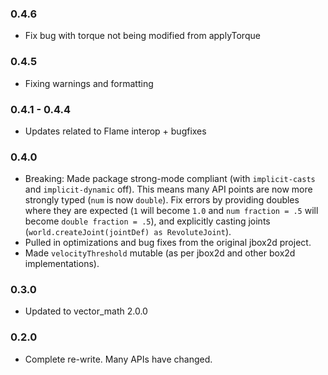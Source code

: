 ### 0.4.6
* Fix bug with torque not being modified from applyTorque

### 0.4.5
* Fixing warnings and formatting

### 0.4.1 - 0.4.4
* Updates related to Flame interop + bugfixes

### 0.4.0

* Breaking: Made package strong-mode compliant 
  (with `implicit-casts` and `implicit-dynamic` off). This means many API points
  are now more strongly typed (`num` is now `double`). Fix errors by providing
  doubles where they are expected (`1` will become `1.0` and 
  `num fraction = .5` will become `double fraction = .5`), and explicitly 
  casting joints (`world.createJoint(jointDef) as RevoluteJoint`).
* Pulled in optimizations and bug fixes from the original jbox2d project.
* Made `velocityThreshold` mutable (as per jbox2d and other box2d 
  implementations).

### 0.3.0

* Updated to vector\_math 2.0.0

### 0.2.0

* Complete re-write. Many APIs have changed.
